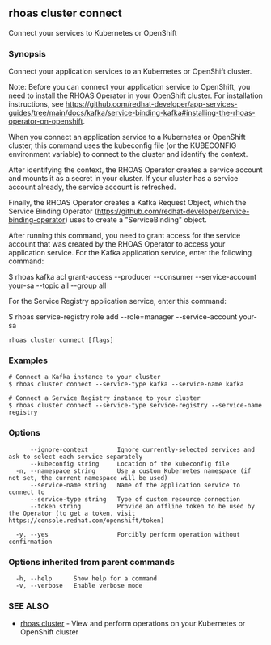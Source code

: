 ## rhoas cluster connect

Connect your services to Kubernetes or OpenShift

### Synopsis

Connect your application services to an Kubernetes or OpenShift cluster.

Note: Before you can connect your application service to OpenShift, you need to install the RHOAS Operator in your OpenShift cluster. For installation instructions, see https://github.com/redhat-developer/app-services-guides/tree/main/docs/kafka/service-binding-kafka#installing-the-rhoas-operator-on-openshift.

When you connect an application service to a Kubernetes or OpenShift cluster, this command uses the kubeconfig file (or the KUBECONFIG environment variable) to connect to the cluster and identify the context.

After identifying the context, the RHOAS Operator creates a service account and mounts it as a secret in your cluster. If your cluster has a service account already, the service account is refreshed.

Finally, the RHOAS Operator creates a Kafka Request Object, which the Service Binding Operator (https://github.com/redhat-developer/service-binding-operator) uses to create a "ServiceBinding" object.

After running this command, you need to grant access for the service account that was created by the RHOAS Operator to access your application service. For the Kafka application service, enter the following command:

  $ rhoas kafka acl grant-access --producer --consumer --service-account your-sa --topic all --group all

For the Service Registry application service, enter this command:

  $ rhoas service-registry role add --role=manager --service-account your-sa


```
rhoas cluster connect [flags]
```

### Examples

```
# Connect a Kafka instance to your cluster
$ rhoas cluster connect --service-type kafka --service-name kafka

# Connect a Service Registry instance to your cluster
$ rhoas cluster connect --service-type service-registry --service-name registry

```

### Options

```
      --ignore-context        Ignore currently-selected services and ask to select each service separately
      --kubeconfig string     Location of the kubeconfig file
  -n, --namespace string      Use a custom Kubernetes namespace (if not set, the current namespace will be used)
      --service-name string   Name of the application service to connect to
      --service-type string   Type of custom resource connection
      --token string          Provide an offline token to be used by the Operator (to get a token, visit https://console.redhat.com/openshift/token)
                              
  -y, --yes                   Forcibly perform operation without confirmation
```

### Options inherited from parent commands

```
  -h, --help      Show help for a command
  -v, --verbose   Enable verbose mode
```

### SEE ALSO

* [rhoas cluster](rhoas_cluster.md)	 - View and perform operations on your Kubernetes or OpenShift cluster

